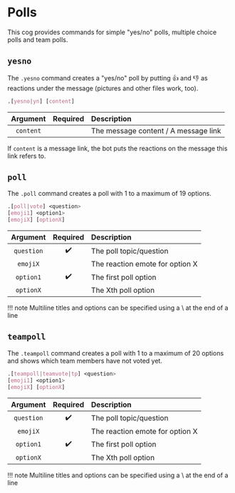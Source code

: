 # Polls

This cog provides commands for simple "yes/no" polls, multiple choice polls and team polls.

## `yesno`
The `.yesno` command creates a "yes/no" poll by putting :thumbsup: and :thumbsdown: as reactions under the message (pictures and other files work, too).

```css
.[yesno|yn] [content]
```

|Argument|Required|Description|
|:------:|:------:|:----------|
|`content`|       |The message content / A message link|

If `content` is a message link, the bot puts the reactions on the message this link refers to.

## `poll`
The `.poll` command creates a poll with 1 to a maximum of 19 options.

```css
.[poll|vote] <question>
[emoji1] <option1>
[emojiX] [optionX]
```

|Argument|Required|Description|
|:------:|:------:|:----------|
|`question`|:heavy_check_mark:|The poll topic/question|
|`emojiX`|       |The reaction emote for option X|
|`option1`|:heavy_check_mark:|The first poll option|
|`optionX`|       |The Xth poll option|

!!! note
    Multiline titles and options can be specified using a \ at the end of a line

## `teampoll`
The `.teampoll` command creates a poll with 1 to a maximum of 20 options and shows which team members have not voted yet.

```css
.[teampoll|teamvote|tp] <question>
[emoji1] <option1>
[emojiX] [optionX]
```

|Argument|Required|Description|
|:------:|:------:|:----------|
|`question`|:heavy_check_mark:|The poll topic/question|
|`emojiX`|       |The reaction emote for option X|
|`option1`|:heavy_check_mark:|The first poll option|
|`optionX`|       |The Xth poll option|

!!! note
    Multiline titles and options can be specified using a \ at the end of a line
